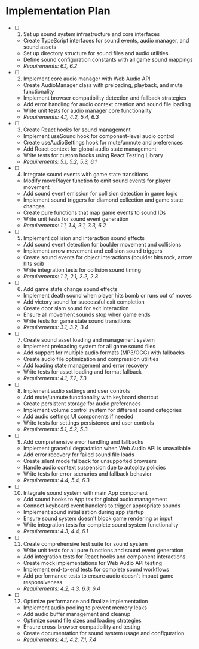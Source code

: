 # Implementation Plan

- [ ] 1. Set up sound system infrastructure and core interfaces
  - Create TypeScript interfaces for sound events, audio manager, and sound assets
  - Set up directory structure for sound files and audio utilities
  - Define sound configuration constants with all game sound mappings
  - _Requirements: 6.1, 6.2_

- [ ] 2. Implement core audio manager with Web Audio API
  - Create AudioManager class with preloading, playback, and mute functionality
  - Implement browser compatibility detection and fallback strategies
  - Add error handling for audio context creation and sound file loading
  - Write unit tests for audio manager core functionality
  - _Requirements: 4.1, 4.2, 5.4, 6.3_

- [ ] 3. Create React hooks for sound management
  - Implement useSound hook for component-level audio control
  - Create useAudioSettings hook for mute/unmute and preferences
  - Add React context for global audio state management
  - Write tests for custom hooks using React Testing Library
  - _Requirements: 5.1, 5.2, 5.3, 6.1_

- [ ] 4. Integrate sound events with game state transitions
  - Modify movePlayer function to emit sound events for player movement
  - Add sound event emission for collision detection in game logic
  - Implement sound triggers for diamond collection and game state changes
  - Create pure functions that map game events to sound IDs
  - Write unit tests for sound event generation
  - _Requirements: 1.1, 1.4, 3.1, 3.3, 6.2_

- [ ] 5. Implement collision and interaction sound effects
  - Add sound event detection for boulder movement and collisions
  - Implement arrow movement and collision sound triggers
  - Create sound events for object interactions (boulder hits rock, arrow hits soil)
  - Write integration tests for collision sound timing
  - _Requirements: 1.2, 2.1, 2.2, 2.3_

- [ ] 6. Add game state change sound effects
  - Implement death sound when player hits bomb or runs out of moves
  - Add victory sound for successful exit completion
  - Create door slam sound for exit interaction
  - Ensure all movement sounds stop when game ends
  - Write tests for game state sound transitions
  - _Requirements: 3.1, 3.2, 3.4_

- [ ] 7. Create sound asset loading and management system
  - Implement preloading system for all game sound files
  - Add support for multiple audio formats (MP3/OGG) with fallbacks
  - Create audio file optimization and compression utilities
  - Add loading state management and error recovery
  - Write tests for asset loading and format fallback
  - _Requirements: 4.1, 7.2, 7.3_

- [ ] 8. Implement audio settings and user controls
  - Add mute/unmute functionality with keyboard shortcut
  - Create persistent storage for audio preferences
  - Implement volume control system for different sound categories
  - Add audio settings UI components if needed
  - Write tests for settings persistence and user controls
  - _Requirements: 5.1, 5.2, 5.3_

- [ ] 9. Add comprehensive error handling and fallbacks
  - Implement graceful degradation when Web Audio API is unavailable
  - Add error recovery for failed sound file loads
  - Create silent mode fallback for unsupported browsers
  - Handle audio context suspension due to autoplay policies
  - Write tests for error scenarios and fallback behavior
  - _Requirements: 4.4, 5.4, 6.3_

- [ ] 10. Integrate sound system with main App component
  - Add sound hooks to App.tsx for global audio management
  - Connect keyboard event handlers to trigger appropriate sounds
  - Implement sound initialization during app startup
  - Ensure sound system doesn't block game rendering or input
  - Write integration tests for complete sound system functionality
  - _Requirements: 4.3, 4.4, 6.1_

- [ ] 11. Create comprehensive test suite for sound system
  - Write unit tests for all pure functions and sound event generation
  - Add integration tests for React hooks and component interactions
  - Create mock implementations for Web Audio API testing
  - Implement end-to-end tests for complete sound workflows
  - Add performance tests to ensure audio doesn't impact game responsiveness
  - _Requirements: 4.2, 4.3, 6.3, 6.4_

- [ ] 12. Optimize performance and finalize implementation
  - Implement audio pooling to prevent memory leaks
  - Add audio buffer management and cleanup
  - Optimize sound file sizes and loading strategies
  - Ensure cross-browser compatibility and testing
  - Create documentation for sound system usage and configuration
  - _Requirements: 4.1, 4.2, 7.1, 7.4_